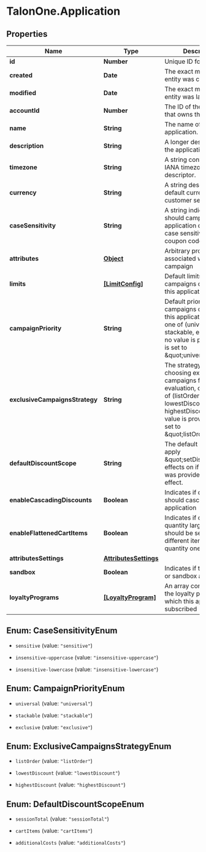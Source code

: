 # TalonOne.Application

## Properties

Name | Type | Description | Notes
------------ | ------------- | ------------- | -------------
**id** | **Number** | Unique ID for this entity. | 
**created** | **Date** | The exact moment this entity was created. | 
**modified** | **Date** | The exact moment this entity was last modified. | 
**accountId** | **Number** | The ID of the account that owns this entity. | 
**name** | **String** | The name of this application. | 
**description** | **String** | A longer description of the application. | [optional] 
**timezone** | **String** | A string containing an IANA timezone descriptor. | 
**currency** | **String** | A string describing a default currency for new customer sessions. | 
**caseSensitivity** | **String** | A string indicating how should campaigns in this application deal with case sensitivity on coupon codes. | [optional] 
**attributes** | [**Object**](.md) | Arbitrary properties associated with this campaign | [optional] 
**limits** | [**[LimitConfig]**](LimitConfig.md) | Default limits for campaigns created in this application | [optional] 
**campaignPriority** | **String** | Default priority for campaigns created in this application, can be one of (universal, stackable, exclusive). If no value is provided, this is set to \&quot;universal\&quot; | [optional] 
**exclusiveCampaignsStrategy** | **String** | The strategy used when choosing exclusive campaigns for evaluation, can be one of (listOrder, lowestDiscount, highestDiscount). If no value is provided, this is set to \&quot;listOrder\&quot; | [optional] 
**defaultDiscountScope** | **String** | The default scope to apply \&quot;setDiscount\&quot; effects on if no scope was provided with the effect. | [optional] 
**enableCascadingDiscounts** | **Boolean** | Indicates if discounts should cascade for this application | [optional] 
**enableFlattenedCartItems** | **Boolean** | Indicates if cart items of quantity larger than one should be separated into different items of quantity one | [optional] 
**attributesSettings** | [**AttributesSettings**](AttributesSettings.md) |  | [optional] 
**sandbox** | **Boolean** | Indicates if this is a live or sandbox application | [optional] 
**loyaltyPrograms** | [**[LoyaltyProgram]**](LoyaltyProgram.md) | An array containing all the loyalty programs to which this application is subscribed | 



## Enum: CaseSensitivityEnum


* `sensitive` (value: `"sensitive"`)

* `insensitive-uppercase` (value: `"insensitive-uppercase"`)

* `insensitive-lowercase` (value: `"insensitive-lowercase"`)





## Enum: CampaignPriorityEnum


* `universal` (value: `"universal"`)

* `stackable` (value: `"stackable"`)

* `exclusive` (value: `"exclusive"`)





## Enum: ExclusiveCampaignsStrategyEnum


* `listOrder` (value: `"listOrder"`)

* `lowestDiscount` (value: `"lowestDiscount"`)

* `highestDiscount` (value: `"highestDiscount"`)





## Enum: DefaultDiscountScopeEnum


* `sessionTotal` (value: `"sessionTotal"`)

* `cartItems` (value: `"cartItems"`)

* `additionalCosts` (value: `"additionalCosts"`)




